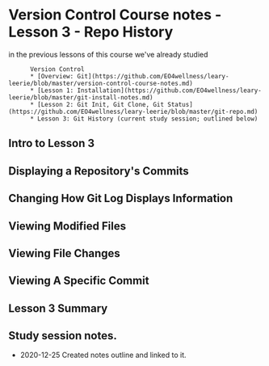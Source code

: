 # Version Control Course notes - Lesson 3 - Repo History 
in the previous lessons of this course we've already studied

          Version Control
          * [Overview: Git](https://github.com/EO4wellness/leary-leerie/blob/master/version-control-course-notes.md)
          * [Lesson 1: Installation](https://github.com/EO4wellness/leary-leerie/blob/master/git-install-notes.md)
          * [Lesson 2: Git Init, Git Clone, Git Status](https://github.com/EO4wellness/leary-leerie/blob/master/git-repo.md)
          * Lesson 3: Git History (current study session; outlined below)
          
## Intro to Lesson 3 

## Displaying a Repository's Commits 

## Changing How Git Log Displays Information 

## Viewing Modified Files 

## Viewing File Changes 

## Viewing A Specific Commit 

##  Lesson 3 Summary 

## Study session notes.
* 2020-12-25 Created notes outline and linked to it. 
